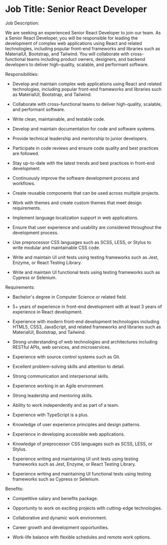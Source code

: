 # Job Title: Senior React Developer

Job Description:

We are seeking an experienced Senior React Developer to join our team.
As a Senior React Developer, you will be responsible for leading the
development of complex web applications using React and related
technologies, including popular front-end frameworks and libraries such
as MaterialUI, Bootstrap, and Tailwind. You will collaborate with
cross-functional teams including product owners, designers, and backend
developers to deliver high-quality, scalable, and performant software.

Responsibilities:

-   Develop and maintain complex web applications using React and
    related technologies, including popular front-end frameworks and
    libraries such as MaterialUI, Bootstrap, and Tailwind.

-   Collaborate with cross-functional teams to deliver high-quality,
    scalable, and performant software.

-   Write clean, maintainable, and testable code.

-   Develop and maintain documentation for code and software systems.

-   Provide technical leadership and mentorship to junior developers.

-   Participate in code reviews and ensure code quality and best
    practices are followed.

-   Stay up-to-date with the latest trends and best practices in
    front-end development.

-   Continuously improve the software development process and workflows.

-   Create reusable components that can be used across multiple
    projects.

-   Work with themes and create custom themes that meet design
    requirements.

-   Implement language localization support in web applications.

-   Ensure that user experience and usability are considered throughout
    the development process.

-   Use preprocessor CSS languages such as SCSS, LESS, or Stylus to
    write modular and maintainable CSS code.

-   Write and maintain UI unit tests using testing frameworks such as
    Jest, Enzyme, or React Testing Library.

-   Write and maintain UI functional tests using testing frameworks such
    as Cypress or Selenium.

Requirements:

-   Bachelor\'s degree in Computer Science or related field.

-   5+ years of experience in front-end development with at least 3
    years of experience in React development.

-   Experience with modern front-end development technologies including
    HTML5, CSS3, JavaScript, and related frameworks and libraries such
    as MaterialUI, Bootstrap, and Tailwind.

-   Strong understanding of web technologies and architectures including
    RESTful APIs, web services, and microservices.

-   Experience with source control systems such as Git.

-   Excellent problem-solving skills and attention to detail.

-   Strong communication and interpersonal skills.

-   Experience working in an Agile environment.

-   Strong leadership and mentoring skills.

-   Ability to work independently and as part of a team.

-   Experience with TypeScript is a plus.

-   Knowledge of user experience principles and design patterns.

-   Experience in developing accessible web applications.

-   Knowledge of preprocessor CSS languages such as SCSS, LESS, or
    Stylus.

-   Experience writing and maintaining UI unit tests using testing
    frameworks such as Jest, Enzyme, or React Testing Library.

-   Experience writing and maintaining UI functional tests using testing
    frameworks such as Cypress or Selenium.

Benefits:

-   Competitive salary and benefits package.

-   Opportunity to work on exciting projects with cutting-edge
    technologies.

-   Collaborative and dynamic work environment.

-   Career growth and development opportunities.

-   Work-life balance with flexible schedules and remote work options.
